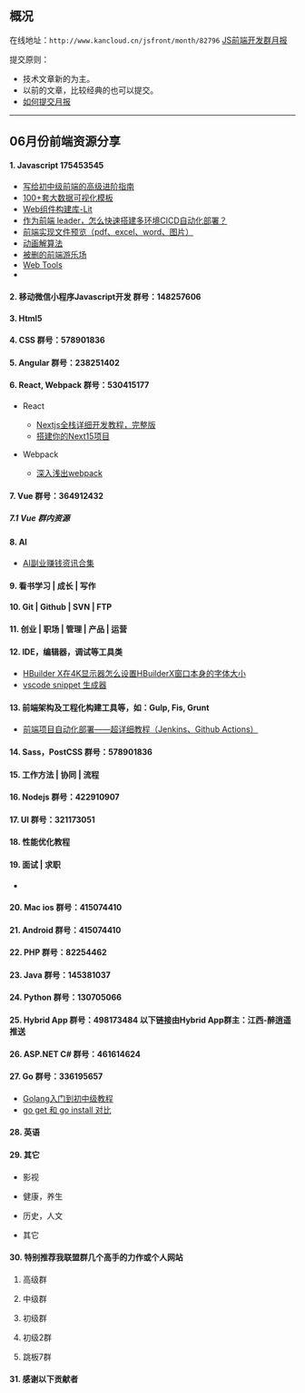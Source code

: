 ## 概况

在线地址：`http://www.kancloud.cn/jsfront/month/82796` [JS前端开发群月报](http://www.kancloud.cn/jsfront/month/82796)


提交原则：

- 技术文章新的为主。
- 以前的文章，比较经典的也可以提交。
- [如何提交月报](http://www.kancloud.cn/jsfront/month/227309)

---


## 06月份前端资源分享
#### 1. Javascript 175453545
- [写给初中级前端的高级进阶指南](https://juejin.cn/post/6844904103504527374)
- [100+套大数据可视化模板](https://github.com/iGaoWei/BigDataView)
- [Web组件构建库-Lit](https://juejin.cn/post/7104995344865296391)
- [作为前端 leader，怎么快速搭建多环境CICD自动化部署？](https://juejin.cn/post/7250083673189253176)
- [前端实现文件预览（pdf、excel、word、图片）](https://juejin.cn/post/7246609845272395837)
- [动画解算法](https://www.hello-algo.com/)
- [被删的前端游乐场](https://godbasin.github.io/front-end-playground/)
- [Web Tools](https://sinqi.tools/)
- []()




#### 2. 移动微信小程序Javascript开发 群号：148257606


#### 3. Html5


#### 4. CSS  群号：578901836

#### 5. Angular 群号：238251402

#### 6. React, Webpack 群号：530415177
- React
    
    - [Nextjs全栈详细开发教程，完整版](https://juejin.cn/post/7203180600818581563)
    - [搭建你的Next15项目](https://juejin.cn/post/7447424970390945844)

- Webpack

    - [深入浅出webpack](http://webpack.wuhaolin.cn/)


#### 7. Vue 群号：364912432

##### 7.1 Vue 群内资源


#### 8. AI
- [AI副业赚钱资讯合集](https://github.com/bleedline/aimoneyhunter)

#### 9. 看书学习 | 成长 | 写作

#### 10. Git | Github | SVN | FTP

#### 11. 创业 | 职场 | 管理 | 产品 | 运营

#### 12. IDE，编辑器，调试等工具类
- [HBuilder X在4K显示器怎么设置HBuilderX窗口本身的字体大小](https://blog.51cto.com/kaigejava/5949765)
- [vscode snippet 生成器](https://snippet-generator.app/)

#### 13. 前端架构及工程化构建工具等，如：Gulp, Fis, Grunt
- [前端项目自动化部署——超详细教程（Jenkins、Github Actions）](https://juejin.cn/post/6887751398499287054)

#### 14. Sass，PostCSS  群号：578901836

#### 15. 工作方法 | 协同 | 流程

#### 16. Nodejs 群号：422910907

#### 17. UI 群号：321173051

#### 18. 性能优化教程

#### 19. 面试 | 求职
- []()

#### 20. Mac ios 群号：415074410

#### 21. Android 群号：415074410

#### 22. PHP 群号：82254462

#### 23. Java 群号：145381037

#### 24. Python 群号：130705066

#### 25. Hybrid App 群号：498173484 以下链接由Hybrid App群主：江西-醉逍遥推送

#### 26. ASP.NET C# 群号：461614624

#### 27. Go 群号：336195657
- [Golang入门到初中级教程](https://github.com/Zhouchaowen/golang-tutorial)
- [go get 和 go install 对比](https://juejin.cn/post/7223241078942613564)

#### 28. 英语

#### 29. 其它

- 影视


- 健康，养生


- 历史，人文


- 其它




#### 30. 特别推荐我联盟群几个高手的力作或个人网站

1. 高级群



2. 中级群


3. 初级群

4. 初级2群


5. 跳板7群


#### 31. 感谢以下贡献者

